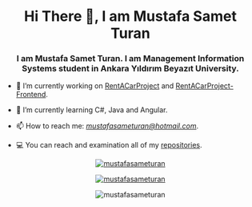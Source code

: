 <h1 align="center">Hi There 👋, I am Mustafa Samet Turan</h1>
<h3 align="center">I am Mustafa Samet Turan. I am Management Information Systems student in Ankara Yıldırım Beyazıt University.</h3>




- 🔭 I’m currently working on [RentACarProject](https://github.com/mustafasameturan/RentACarProject) and [RentACarProject-Frontend](https://github.com/mustafasameturan/RentACar-frontend).
 
- 🌱 I’m currently learning C#, Java and Angular.

- 📫 How to reach me: *mustafasameturan@hotmail.com*.

- 💻  You can reach and examination all of my [repositories](https://github.com/mustafasameturan?tab=repositories).

<p align="center"><a href="https://www.linkedin.com/in/mustafasameturan/" target="blank"><img src="https://img.shields.io/badge/LinkedIn-0077B5?style=for-the-badge&logo=linkedin&logoColor=white" alt="mustafasameturan"></a></p>

<p align="center"> <a href="https://github-readme-stats.vercel.app/api?username=mustafasameturan&show_icons=true&theme=radical" alt="mustafasameturan"><img src="https://github-readme-stats.vercel.app/api?username=mustafasameturan&show_icons=true&theme=radical" alt="mustafasameturan" /></a> </p> 

<p align="center"> <img src="https://komarev.com/ghpvc/?username=mustafasameturan&label=Profile%20views&color=0e75b6&style=flat" alt="mustafasameturan" /> </p>
